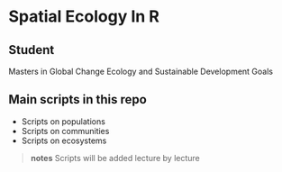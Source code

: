 # Spatial Ecology In R 

## Student
Masters in Global Change Ecology and Sustainable Development Goals

## Main scripts in this repo
+ Scripts on populations
+ Scripts on communities
+ Scripts on ecosystems

> **notes**
> Scripts will be added lecture by lecture
